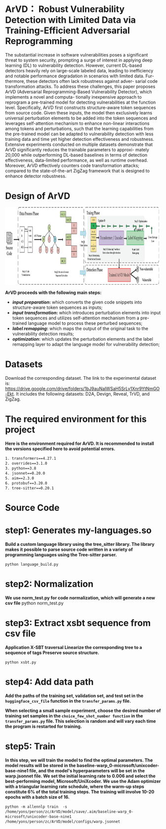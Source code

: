 
# ArVD： Robust Vulnerability Detection with Limited Data via Training-Efficient Adversarial Reprogramming
The substantial increase in software vulnerabilities
poses a significant threat to system security, prompting a surge
of interest in applying deep learning (DL) to vulnerability
detection. However, current DL-based detectors heavily rely
on large-scale labeled data, leading to inefficiency and notable
performance degradation in scenarios with limited data. Fur-
thermore, these detectors often lack robustness against adver-
sarial code transformation attacks. To address these challenges,
this paper proposes ArVD (Adversarial Reprogramming-Based
Vulnerability Detector), which implements a novel and computa-
tionally inexpensive approach to reprogram a pre-trained model
for detecting vulnerabilities at the function level. Specifically,
ArVD first constructs structure-aware token sequences from
source code. Given these inputs, the model then exclusively
learns universal perturbation elements to be added into the token
sequences and leverages self-attention mechanism to enhance
non-linear interactions among tokens and perturbations, such
that the learning capabilities from the pre-trained model can be
adapted to vulnerability detection with less training data and
time yet higher detection effectiveness and robustness. Extensive
experiments conducted on multiple datasets demonstrate that
ArVD significantly reduces the trainable parameters to approxi-
mately 20,000 while outperforming DL-based baselines in terms
of detection effectiveness, data-limited performance, as well as
runtime overhead. Moreover, ArVD effectively counters code
transformation attacks; compared to the state-of-the-art ZigZag
framework that is designed to enhance detector robustness.



# Design of ArVD
<div align=center><img src="https://github.com/XUPT-SSS/ArVD/blob/master/frame.png" width="2200" height="250" /></div>

 **ArVD proceeds with the following main steps:**
 -  **_input preparation_:** which converts the given code snippets into structure-aware token sequences as inputs;  
 -  **_input transformation_:**  which introduces perturbation elements into input token sequences and utilizes self-attention mechanism from a pre-trained language model to process these perturbed sequences;  
 - **_label remapping_:**  which maps the output of the original task to the vulnerability detection results;  
 - **_optimization_:**  which updates the perturbation elements and the label remapping layer to adapt the language model for vulnerability detection;


# Datasets
Download the corresponding dataset. The link to the experimental dataset is: https://drive.google.com/drive/folders/1bJ9auNaIWSaH5SrLy1Xnr9YtNmGO-Ekt. It includes the following datasets: D2A, Devign, Reveal, TrVD, and ZigZag.



# The required environment for this project
**Here is the environment required for ArVD. It is recommended to install the versions specified here to avoid potential errors.**

	1. transformers==4.27.1 
	2. overrides==3.1.0 
	3. python==3.8
	4. jsonnet==0.20.0
	5. aim==2.3.0
	6. protobuf==3.20.0
 	7. tree-sitter==0.20.1




# Source Code
# step1: Generates my-languages.so
**Build a custom language library using the tree_sitter library. The library makes it possible to parse source code written in a variety of programming languages using the Tree-sitter parser.**

	python language_build.py

# step2: Normalization
**We use norm_test.py for code normalization, which will generate a new csv file**
	python norm_test.py

# step3: Extract xsbt sequence from csv file
**Application X-SBT traversal Linearize the corresponding tree to a sequence of tags Preserve source structure.**

	python xsbt.py



# step4:  Add data path
**Add the paths of the training set, validation set, and test set in the `huggingface_csv_file` function in the `transfer_params.py` file.**

**When selecting a small sample experiment, choose the desired number of training set samples in the `choice_few_shot_number function` in the `transfer_params.py` file. This selection is random and will vary each time the program is restarted for training.**
 
# step5:  Train
**In this step, we will train the model to find the optimal parameters. The model results will be stored in the baseline-warp_0-microsoft/unixcoder-base-nine1 file, and the model's hyperparameters will be set in the warp.jsonnet file. We set the initial learning rate to 0.006 and select the best-performing model, Microsoft/UniXcoder. We use the Adam optimizer with a triangular learning rate schedule, where the warm-up steps constitute 6% of the total training steps. The training will involve 10-20 epochs with a batch size of 16.**

	python -m allennlp train  -s /home/yons/person/zc/ArVD/model/save/.aim/baseline-warp_0-microsoft/unixcoder-base-nine1  /home/yons/person/zc/ArVD/model/configs/warp.jsonnet


